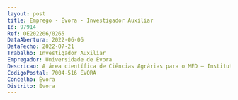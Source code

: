 ```yaml
--- 
layout: post
title: Emprego - Évora - Investigador Auxiliar
Id: 97914
Ref: OE202206/0265
DataAbertura: 2022-06-06
DataFecho: 2022-07-21
Trabalho: Investigador Auxiliar
Empregador: Universidade de Évora
Descricao: A área científica de Ciências Agrárias para o MED – Instituto Mediterrâneo para a Agricultura, Ambiente e Desenvolvimento, lugar constante do mapa de pessoal desta Universidade na modalidade de contrato de trabalho em funções públicas por tempo indeterminado. O presente concurso, rege se pelas disposições constantes nos artigos 9.º, 10.º e 15.º do Decreto Lei n.º 124 99, de 20 de abril, que aprovou o Estatuto da Carreira de Investigação Científica, adiante designado por ECIC.
CodigoPostal: 7004-516 ÉVORA
Concelho: Évora
Distrito: Évora
--- 
```

